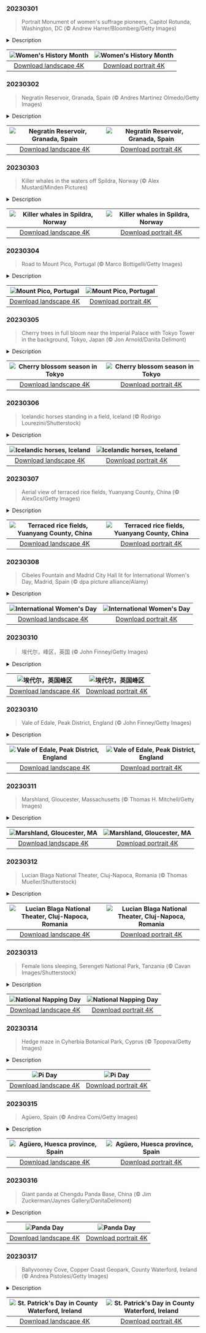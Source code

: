 

### 20230301

> Portrait Monument of women's suffrage pioneers, Capitol Rotunda, Washington, DC (© Andrew Harrer/Bloomberg/Getty Images)

<details>
<summary>Description</summary>

> For the first day of Women's History Month, we've come to the Capitol Rotunda in Washington, DC, to view the Portrait Monument, which depicts three founding mothers of the 19th-century women's rights movement. Elizabeth Cady Stanton, Lucretia Mott, and Susan B. Anthony are particularly known for their efforts to gain American women the right to vote.
> 
> Artist Adelaide Johnson sculpted the Portrait Monument in 1920, the same year that US women finally got the vote, and it was unveiled on Feb 15, 1921 in the Rotunda. The next day, it was moved into storage in the Capitol Crypt. Although the move was supposed to be temporary while a permanent home was selected, it would take 76 years and an act of congress before the Portrait Monument was returned to the Rotunda.
> 
> 

</details>

| ![Women's History Month](https://cn.bing.com/th?id=OHR.SuffrageMonumentDC_EN-US0188045009_UHD.jpg&pid=hp&w=400&h=224&rs=1&c=4) | ![Women's History Month](https://cn.bing.com/th?id=OHR.SuffrageMonumentDC_EN-US0188045009_1080x1920.jpg&pid=hp&w=155&h=315&rs=1&c=4) |
|:---------:|:---------:|
| [Download landscape 4K](https://cn.bing.com/th?id=OHR.SuffrageMonumentDC_EN-US0188045009_UHD.jpg) | [Download portrait 4K](https://cn.bing.com/th?id=OHR.SuffrageMonumentDC_EN-US0188045009_1080x1920.jpg) |

### 20230302

> Negratín Reservoir, Granada, Spain (© Andres Martinez Olmedo/Getty Images)

<details>
<summary>Description</summary>

> Step into serenity at one of the largest freshwater lakes in the southern Spanish province of Granada, in Andalusia. The Negratín Reservoir, created by a dam on the Guadiana Menor River, sits the heart of the Granada Geopark, a unique, semi-desert landscape surrounded by the mountains of the Sierra Nevada.
> 
> Swimming, sailing, and other activities make this stunning lake a popular destination for people to cool off in the rugged desert setting. With its imposing cliffs, gullies, and rocky outcrops, the landscape is breathtaking, no matter the time of year.
> 
> 

</details>

| ![Negratín Reservoir, Granada, Spain](https://cn.bing.com/th?id=OHR.NegratinSpain_EN-US0285047102_UHD.jpg&pid=hp&w=400&h=224&rs=1&c=4) | ![Negratín Reservoir, Granada, Spain](https://cn.bing.com/th?id=OHR.NegratinSpain_EN-US0285047102_1080x1920.jpg&pid=hp&w=155&h=315&rs=1&c=4) |
|:---------:|:---------:|
| [Download landscape 4K](https://cn.bing.com/th?id=OHR.NegratinSpain_EN-US0285047102_UHD.jpg) | [Download portrait 4K](https://cn.bing.com/th?id=OHR.NegratinSpain_EN-US0285047102_1080x1920.jpg) |

### 20230303

> Killer whales in the waters off Spildra, Norway (© Alex Mustard/Minden Pictures)

<details>
<summary>Description</summary>

> On World Wildlife Day, we're in the ice-cold waters around the Norwegian island of Spildra with a pod of orcas, also known as killer whales. These apex predators are at the top of the food chain with a diet that includes a smorgasbord of sea creatures including fish, penguins, and even sharks and whales. They hunt in pods, family groups of up to 40 individuals that work together using special hunting techniques sometimes likened to packs of wolves. Despite their scary name, they almost never attack humans and there are no documented cases of wild orcas killing anyone. The name 'killer whale' is thought to come from Spanish sailors who saw groups of them hunting big whales. Orcas are also the largest member of the oceanic dolphin family, Delphinidae.
> 
> 
> 
> 

</details>

| ![Killer whales in Spildra, Norway](https://cn.bing.com/th?id=OHR.OrcaNorway_EN-US0377841310_UHD.jpg&pid=hp&w=400&h=224&rs=1&c=4) | ![Killer whales in Spildra, Norway](https://cn.bing.com/th?id=OHR.OrcaNorway_EN-US0377841310_1080x1920.jpg&pid=hp&w=155&h=315&rs=1&c=4) |
|:---------:|:---------:|
| [Download landscape 4K](https://cn.bing.com/th?id=OHR.OrcaNorway_EN-US0377841310_UHD.jpg) | [Download portrait 4K](https://cn.bing.com/th?id=OHR.OrcaNorway_EN-US0377841310_1080x1920.jpg) |

### 20230304

> Road to Mount Pico, Portugal (© Marco Bottigelli/Getty Images)

<details>
<summary>Description</summary>

> At almost 8,000 feet above sea level, Mount Pico is the highest point in the Azores, a collection of volcanic islands in the Atlantic Ocean that are an autonomous region of Portugal. Back in 1562, an eruption here on Pico Island lasted for more than two years, but this stratovolcano has been lying dormant since 1720.
> 
> These days, Mount Pico is popular with hikers and, at more than twice the height of any other peak in the archipelago, there are stunning views on offer from its peak, for those determined enough to make the climb.
> 
> 

</details>

| ![Mount Pico, Portugal](https://cn.bing.com/th?id=OHR.PicoVolcano_EN-US0491099827_UHD.jpg&pid=hp&w=400&h=224&rs=1&c=4) | ![Mount Pico, Portugal](https://cn.bing.com/th?id=OHR.PicoVolcano_EN-US0491099827_1080x1920.jpg&pid=hp&w=155&h=315&rs=1&c=4) |
|:---------:|:---------:|
| [Download landscape 4K](https://cn.bing.com/th?id=OHR.PicoVolcano_EN-US0491099827_UHD.jpg) | [Download portrait 4K](https://cn.bing.com/th?id=OHR.PicoVolcano_EN-US0491099827_1080x1920.jpg) |

### 20230305

> Cherry trees in full bloom near the Imperial Palace with Tokyo Tower in the background, Tokyo, Japan (© Jon Arnold/Danita Delimont)

<details>
<summary>Description</summary>

> Each spring, folks across Japan observe 'hanami,' a treasured tradition of viewing nature's breathtaking display of cherry blossoms. Japanese cherry trees, known as 'sakura,' reach full bloom in March in the south of the country. Our homepage picture shows cherry blossoms cascading over the moats which surround the Imperial Palace in Tokyo.
> 
> Blooms progress northward throughout March and April, with the final flowerings gracing the slow-to-thaw Hokkaido prefecture as the season ends. To help people seek out the best displays, the Japanese Meteorological Agency carefully tracks the 'cherry blossom front' across the island nation. This year, the earliest blooms are expected to start flowering in Tokyo on or around March 16.
> 
> 

</details>

| ![Cherry blossom season in Tokyo](https://cn.bing.com/th?id=OHR.TokyoMoat_EN-US9901957262_UHD.jpg&pid=hp&w=400&h=224&rs=1&c=4) | ![Cherry blossom season in Tokyo](https://cn.bing.com/th?id=OHR.TokyoMoat_EN-US9901957262_1080x1920.jpg&pid=hp&w=155&h=315&rs=1&c=4) |
|:---------:|:---------:|
| [Download landscape 4K](https://cn.bing.com/th?id=OHR.TokyoMoat_EN-US9901957262_UHD.jpg) | [Download portrait 4K](https://cn.bing.com/th?id=OHR.TokyoMoat_EN-US9901957262_1080x1920.jpg) |

### 20230306

> Icelandic horses standing in a field, Iceland (© Rodrigo Lourezini/Shutterstock)

<details>
<summary>Description</summary>

> The Icelandic horse is a small, unique breed that arrived alongside the first Norse settlers in this island country sometime between 860 and 935 CE. More than 1,000 years later, they remain purebred thanks to strict regulations prohibiting the importation of horses. And once exported, they can never come back—rules designed to stop the spread of disease.
> 
> They have adapted to their chilly surroundings, wrapped up in thick winter coats that they can shed when it warms up in spring. These sturdy animals are also perfectly at home crossing glacial rivers and rough terrain. Icelandic horses come in many colors and it is said by some that their coats reflects their personality. Celebrated in Norse folklore, they have long been seen as a valuable servant and trusted companion. These horses are usually only ridden after they turn 4 years old  and these days are mainly used for racing, exhibiting in horse shows, sheep-herding, and leisure activities.
> 
> 

</details>

| ![Icelandic horses, Iceland](https://cn.bing.com/th?id=OHR.IcelandHorses_EN-US0725710929_UHD.jpg&pid=hp&w=400&h=224&rs=1&c=4) | ![Icelandic horses, Iceland](https://cn.bing.com/th?id=OHR.IcelandHorses_EN-US0725710929_1080x1920.jpg&pid=hp&w=155&h=315&rs=1&c=4) |
|:---------:|:---------:|
| [Download landscape 4K](https://cn.bing.com/th?id=OHR.IcelandHorses_EN-US0725710929_UHD.jpg) | [Download portrait 4K](https://cn.bing.com/th?id=OHR.IcelandHorses_EN-US0725710929_1080x1920.jpg) |

### 20230307

> Aerial view of terraced rice fields, Yuanyang County, China (© AlexGcs/Getty Images)

<details>
<summary>Description</summary>

> Reflecting the colors of the sky, this spectacular hillside in Yuanyang County, China, is just a small part of the vast Honghe Hani Rice Terraces UNESCO World Heritage Site. For 1,300 years, the local Hani people have carved thousands of these asymmetrical terraces around the contours of the Ailao Mountains in Yunnan province.
> 
> They are fed by a complex irrigation system which brings water from the mountain tops, filling the rice terraces in winter and spring and creating this eye-catching stained-glass-window effect. About 80 Hani villages with traditional thatched houses and farming methods, including buffaloes working the fields, are part of this landscape, where people and nature have worked in harmony for centuries.
> 
> 

</details>

| ![Terraced rice fields, Yuanyang County, China](https://cn.bing.com/th?id=OHR.YuanyangChina_EN-US0997293657_UHD.jpg&pid=hp&w=400&h=224&rs=1&c=4) | ![Terraced rice fields, Yuanyang County, China](https://cn.bing.com/th?id=OHR.YuanyangChina_EN-US0997293657_1080x1920.jpg&pid=hp&w=155&h=315&rs=1&c=4) |
|:---------:|:---------:|
| [Download landscape 4K](https://cn.bing.com/th?id=OHR.YuanyangChina_EN-US0997293657_UHD.jpg) | [Download portrait 4K](https://cn.bing.com/th?id=OHR.YuanyangChina_EN-US0997293657_1080x1920.jpg) |

### 20230308

> Cibeles Fountain and Madrid City Hall lit for International Women's Day, Madrid, Spain (© dpa picture alliance/Alamy)

<details>
<summary>Description</summary>

> On International Women's Day, we're at Madrid's iconic Cibeles Fountain and City Hall, which have been lit up in purple—one of the day's official colors, representing justice and dignity. Each year, marchers pass by the Great Mother of the Gods on her chariot drawn by lions, as they turn out in their thousands to campaign for gender equality in Spain's capital city.
> 
> International Women's Day has its roots in the US labor movement in the early 20th century. In 1908, 15,000 women marched in New York City for better working conditions and the right to vote and a national women's day was declared in 1909. The following year, German activist Clara Zetkin put forward the idea of holding an international women's day at a conference in Copenhagen. She got unanimous backing and the first one was celebrated on March 19, 1911, in Austria, Denmark, Switzerland, and Germany. It wasn't until 1975 that it was officially recognised by the United Nations.
> 
> These days, International Women's Day is observed on March 8 in many countries around the world, a date to celebrate women's achievements and to continue to campaign for full gender equality.

</details>

| ![International Women's Day](https://cn.bing.com/th?id=OHR.IntlWomensDayChange_EN-US1089722389_UHD.jpg&pid=hp&w=400&h=224&rs=1&c=4) | ![International Women's Day](https://cn.bing.com/th?id=OHR.IntlWomensDayChange_EN-US1089722389_1080x1920.jpg&pid=hp&w=155&h=315&rs=1&c=4) |
|:---------:|:---------:|
| [Download landscape 4K](https://cn.bing.com/th?id=OHR.IntlWomensDayChange_EN-US1089722389_UHD.jpg) | [Download portrait 4K](https://cn.bing.com/th?id=OHR.IntlWomensDayChange_EN-US1089722389_1080x1920.jpg) |

### 20230310

> 埃代尔，峰区，英国 (© John Finney/Getty Images)

<details>
<summary>Description</summary>

> 埃代尔安静而隐蔽，正是步行者的天堂。这个风景如画的小村庄坐落在英国峰区国家公园，四周被群山环绕。埃代尔（Edale）这个名称的拼写方式最早的记录出现于1732年，此前，它在不同时期被拼写为“Aidele”“Eydale”“Eydal”和“Edall”。埃代尔是奔宁之路的起点，这条国家步道一直延伸到苏格兰。英格兰和威尔士的17条国家步道上都点缀着带有橡子形状标记的路标。如果你在该地区闲逛时看到了这种标记，请沿着这条路继续走，你肯定能收获一段风景优美的旅程。
> 
> 
> 
> 

</details>

| ![埃代尔，英国峰区](https://cn.bing.com/th?id=OHR.EdaleValley_ZH-CN8464524952_UHD.jpg&pid=hp&w=400&h=224&rs=1&c=4) | ![埃代尔，英国峰区](https://cn.bing.com/th?id=OHR.EdaleValley_ZH-CN8464524952_1080x1920.jpg&pid=hp&w=155&h=315&rs=1&c=4) |
|:---------:|:---------:|
| [Download landscape 4K](https://cn.bing.com/th?id=OHR.EdaleValley_ZH-CN8464524952_UHD.jpg) | [Download portrait 4K](https://cn.bing.com/th?id=OHR.EdaleValley_ZH-CN8464524952_1080x1920.jpg) |

### 20230310

> Vale of Edale, Peak District, England (© John Finney/Getty Images)

<details>
<summary>Description</summary>

> Welcome to the Vale of Edale, home to a small village which marks the starting point of one of the UK's most famous long-distance walks. Edale is one of many dales—or wide valleys—of England's Peak District National Park, a picturesque area where heather moorland and rocky gritstone landscapes sit side-by-side with rolling uplands. From here, walkers set out on the hilly and remote Pennine Way, covering 268 miles along England's wildest landscapes up to the Scottish Borders. But if you don't want to hike that far, excellent walking country surrounds the village itself, which lies to the south of the Peak District's highest point, Kinder Scout.
> 
> Edale is home to about 350 people but while it might look remote, it is easily accessible by train from the nearby cities of Manchester and Sheffield. Its tiny station handles crowds of visitors every year, keen to explore the picturesque hamlets and rolling countryside.
> 
> 

</details>

| ![Vale of Edale, Peak District, England](https://cn.bing.com/th?id=OHR.EdaleValley_EN-US6544571023_UHD.jpg&pid=hp&w=400&h=224&rs=1&c=4) | ![Vale of Edale, Peak District, England](https://cn.bing.com/th?id=OHR.EdaleValley_EN-US6544571023_1080x1920.jpg&pid=hp&w=155&h=315&rs=1&c=4) |
|:---------:|:---------:|
| [Download landscape 4K](https://cn.bing.com/th?id=OHR.EdaleValley_EN-US6544571023_UHD.jpg) | [Download portrait 4K](https://cn.bing.com/th?id=OHR.EdaleValley_EN-US6544571023_1080x1920.jpg) |

### 20230311

> Marshland, Gloucester, Massachusetts (© Thomas H. Mitchell/Getty Images)

<details>
<summary>Description</summary>

> Lit by bright New England sunshine, the salt-tolerant grass growing here really stands out against the turquoise sea water lapping against it. Salt marshes are important coastal wetlands that protect shorelines from erosion, are major contributors to the aquatic food web, and provide nurseries for birds, fish, and other wildlife.
> 
> This marshland is located in Gloucester, Massachusetts, America's oldest seaport. Tourists frequenting the tranquil summer vacation spot enjoy freshly caught seafood, stunning beaches, museums, and boating. Though Gloucester may have a sleepy, small-town feel, it's only 45 minutes away from Boston. Oh, and it's pronounced 'Glosster' unless you're from Massachusetts—then it's 'Glosstah.'
> 
> 

</details>

| ![Marshland, Gloucester, MA](https://cn.bing.com/th?id=OHR.LongWharf_EN-US6625072596_UHD.jpg&pid=hp&w=400&h=224&rs=1&c=4) | ![Marshland, Gloucester, MA](https://cn.bing.com/th?id=OHR.LongWharf_EN-US6625072596_1080x1920.jpg&pid=hp&w=155&h=315&rs=1&c=4) |
|:---------:|:---------:|
| [Download landscape 4K](https://cn.bing.com/th?id=OHR.LongWharf_EN-US6625072596_UHD.jpg) | [Download portrait 4K](https://cn.bing.com/th?id=OHR.LongWharf_EN-US6625072596_1080x1920.jpg) |

### 20230312

> Lucian Blaga National Theater, Cluj-Napoca, Romania (© Thomas Mueller/Shutterstock)

<details>
<summary>Description</summary>

> The Lucian Blaga National Theater, in the Romanian city of Cluj-Napoca, is a cultural icon. Built between 1904 and 1906, it was designed by the famous Austrian architects Ferdinand Fellner and Hermann Helmer in the Neo-Baroque style, popular in the late 19th century. This opulent style nodded back to the grandiosity of the Baroque movement, which began in Rome in the 1600s and flourished across Europe. The building houses both the national theater and the Romanian Opera and plays host to a wide array of cultural events here in Romania's second-largest city.
> 
> 
> 
> 

</details>

| ![Lucian Blaga National Theater, Cluj-Napoca, Romania](https://cn.bing.com/th?id=OHR.TheaterRomania_EN-US6839059395_UHD.jpg&pid=hp&w=400&h=224&rs=1&c=4) | ![Lucian Blaga National Theater, Cluj-Napoca, Romania](https://cn.bing.com/th?id=OHR.TheaterRomania_EN-US6839059395_1080x1920.jpg&pid=hp&w=155&h=315&rs=1&c=4) |
|:---------:|:---------:|
| [Download landscape 4K](https://cn.bing.com/th?id=OHR.TheaterRomania_EN-US6839059395_UHD.jpg) | [Download portrait 4K](https://cn.bing.com/th?id=OHR.TheaterRomania_EN-US6839059395_1080x1920.jpg) |

### 20230313

> Female lions sleeping, Serengeti National Park, Tanzania (© Cavan Images/Shutterstock)

<details>
<summary>Description</summary>

> It's tiring losing that hour of sleep as the clocks 'spring forward,' so let's relax for a while with these champion nappers, in Tanzania's Serengeti National Park. One of the most spectacular wildlife ecosystems on the planet, the park is home to rhinos, leopards, elephants, giraffes—and a huge lion population. The grassland here is dotted with rock formations that stick out like islands, the largest of which, the simba kopjes, are popular hangouts for lions and are said to have inspired Pride Rock in 'The Lion King.' In the heat of the Serengeti, lush trees provide the perfect shelter for lions to take a nap and reenergize. We hope you are as cozy as you curl up and recuperate on National Napping Day.
> 
> 
> 
> 

</details>

| ![National Napping Day](https://cn.bing.com/th?id=OHR.LionessesNap_EN-US6947230556_UHD.jpg&pid=hp&w=400&h=224&rs=1&c=4) | ![National Napping Day](https://cn.bing.com/th?id=OHR.LionessesNap_EN-US6947230556_1080x1920.jpg&pid=hp&w=155&h=315&rs=1&c=4) |
|:---------:|:---------:|
| [Download landscape 4K](https://cn.bing.com/th?id=OHR.LionessesNap_EN-US6947230556_UHD.jpg) | [Download portrait 4K](https://cn.bing.com/th?id=OHR.LionessesNap_EN-US6947230556_1080x1920.jpg) |

### 20230314

> Hedge maze in Cyherbia Botanical Park, Cyprus (© Tpopova/Getty Images)

<details>
<summary>Description</summary>

> Today we're observing Pi Day with a bird's-eye view of the hedge maze at Cyherbia Botanical Park near Ayia Napa in Cyprus. It's the day we celebrate the mathematical constant π. Today's date, March 14, was chosen because when expressed numerically, it matches the first three digits of pi: 3.14. You remember pi from geometry class—it's the ratio of the distance around a circle to the distance across it. Pi is used to compute a circle's area and circumference. The circular labyrinth at the Cyherbia Botanical Park brings the ratio to life and is a must-visit for people who love to solve puzzles. If you're ready for a challenge, give it a go.
> 
> 
> 
> 

</details>

| ![Pi Day](https://cn.bing.com/th?id=OHR.CyprusMaze_EN-US7012705307_UHD.jpg&pid=hp&w=400&h=224&rs=1&c=4) | ![Pi Day](https://cn.bing.com/th?id=OHR.CyprusMaze_EN-US7012705307_1080x1920.jpg&pid=hp&w=155&h=315&rs=1&c=4) |
|:---------:|:---------:|
| [Download landscape 4K](https://cn.bing.com/th?id=OHR.CyprusMaze_EN-US7012705307_UHD.jpg) | [Download portrait 4K](https://cn.bing.com/th?id=OHR.CyprusMaze_EN-US7012705307_1080x1920.jpg) |

### 20230315

> Agüero, Spain (© Andrea Comi/Getty Images)

<details>
<summary>Description</summary>

> Huddled beneath these pink-gray stone monoliths is the pretty village of Agüero, in Huesca province, northern Spain. The textured cliffs known as the Mallos de Agüero act as a 660-foot-high backdrop to this picturesque village, drawing both climbers and photographers keen on capturing the perfect shot. This hidden gem in the foothills of the Pyrenees has about 130 residents and is popular with tourists, thanks to the 12th-century Church of Santiago. A national monument with intricate stone carvings of beasts and religious scenes, the church was never finished but is considered one of this region's most beautiful Romanesque temples. If you consider yourself a history buff, a rock climber, or both, put Agüero on your travel list.
> 
> 
> 
> 

</details>

| ![Agüero, Huesca province, Spain](https://cn.bing.com/th?id=OHR.AgueroSpain_EN-US7079433596_UHD.jpg&pid=hp&w=400&h=224&rs=1&c=4) | ![Agüero, Huesca province, Spain](https://cn.bing.com/th?id=OHR.AgueroSpain_EN-US7079433596_1080x1920.jpg&pid=hp&w=155&h=315&rs=1&c=4) |
|:---------:|:---------:|
| [Download landscape 4K](https://cn.bing.com/th?id=OHR.AgueroSpain_EN-US7079433596_UHD.jpg) | [Download portrait 4K](https://cn.bing.com/th?id=OHR.AgueroSpain_EN-US7079433596_1080x1920.jpg) |

### 20230316

> Giant panda at Chengdu Panda Base, China (© Jim Zuckerman/Jaynes Gallery/DanitaDelimont)

<details>
<summary>Description</summary>

> Giant pandas are loved the world over but nowhere more than in China, where they are considered national treasures. On March 16, we celebrate these distinctive bears, which live mainly in forests in the mountains of western China and subsist almost entirely on a diet of bamboo. These black-and-white giants start off small—a newborn panda is about the size of a stick of butter—but after eating their way through between 26 and 84 pounds of bamboo a day, male adults can weigh in at up to 300 pounds.
> 
> China's Chengdu Panda Base, pictured on our homepage, houses one of the world's largest populations of giant pandas bred in captivity. Their journey started with six rescued giant pandas in the 1980s, and the base is now home to about 150 of these beautiful animals. In the wild, panda numbers are rebounding after years of decline thanks to conservation efforts. The species has been upgraded from 'endangered' to 'vulnerable' but they still require our help—and events like Panda Day—to raise awareness of the need to protect these loveable giants.
> 
> 

</details>

| ![Panda Day](https://cn.bing.com/th?id=OHR.ChengduPanda_EN-US7206176908_UHD.jpg&pid=hp&w=400&h=224&rs=1&c=4) | ![Panda Day](https://cn.bing.com/th?id=OHR.ChengduPanda_EN-US7206176908_1080x1920.jpg&pid=hp&w=155&h=315&rs=1&c=4) |
|:---------:|:---------:|
| [Download landscape 4K](https://cn.bing.com/th?id=OHR.ChengduPanda_EN-US7206176908_UHD.jpg) | [Download portrait 4K](https://cn.bing.com/th?id=OHR.ChengduPanda_EN-US7206176908_1080x1920.jpg) |

### 20230317

> Ballyvooney Cove, Copper Coast Geopark, County Waterford, Ireland (© Andrea Pistolesi/Getty Images)

<details>
<summary>Description</summary>

> For St. Patrick's Day, we're enjoying this stunning rainbow over Ireland's southeast coast. Shamrocks, parades, and all things green will be the order of the day as we celebrate the patron saint of the Emerald Isle. While many countries recognize the holiday today, the first celebration was held in Ireland more than 1,000 years ago, remembering the 5th-century missionary and bishop credited with bringing Christianity to the country.
> 
> Our homepage image shows a jewel of Ireland's spectacular southeast coastline, Copper Coast Geopark, a UNESCO site in County Waterford. This magnificent stretch of undulating cliffs and sandy coves is named after the 19th-century copper mines that once operated there. It is dotted with historical sites, including ruined medieval churches, Iron Age forts, and ancient inscribed stones. And, with a little Irish luck, you might just find a pot of gold at the end of that rainbow.
> 
> 

</details>

| ![St. Patrick's Day in County Waterford, Ireland](https://cn.bing.com/th?id=OHR.BallyvooneyCove_EN-US7329921498_UHD.jpg&pid=hp&w=400&h=224&rs=1&c=4) | ![St. Patrick's Day in County Waterford, Ireland](https://cn.bing.com/th?id=OHR.BallyvooneyCove_EN-US7329921498_1080x1920.jpg&pid=hp&w=155&h=315&rs=1&c=4) |
|:---------:|:---------:|
| [Download landscape 4K](https://cn.bing.com/th?id=OHR.BallyvooneyCove_EN-US7329921498_UHD.jpg) | [Download portrait 4K](https://cn.bing.com/th?id=OHR.BallyvooneyCove_EN-US7329921498_1080x1920.jpg) |